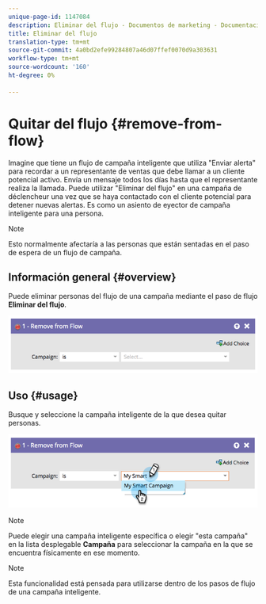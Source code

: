 ```yaml
---
unique-page-id: 1147084
description: Eliminar del flujo - Documentos de marketing - Documentación del producto
title: Eliminar del flujo
translation-type: tm+mt
source-git-commit: 4a0bd2efe99284807a46d07ffef0070d9a303631
workflow-type: tm+mt
source-wordcount: '160'
ht-degree: 0%

---
```



# Quitar del flujo {#remove-from-flow}

Imagine que tiene un flujo de campaña inteligente que utiliza &quot;Enviar alerta&quot; para recordar a un representante de ventas que debe llamar a un cliente potencial activo. Envía un mensaje todos los días hasta que el representante realiza la llamada. Puede utilizar &quot;Eliminar del flujo&quot; en una campaña de déclencheur una vez que se haya contactado con el cliente potencial para detener nuevas alertas. Es como un asiento de eyector de campaña inteligente para una persona.

>[!NOTE]
>
>Esto normalmente afectaría a las personas que están sentadas en el paso de espera de un flujo de campaña.

## Información general {#overview}

Puede eliminar personas del flujo de una campaña mediante el paso de flujo **Eliminar del flujo**.

![](assets/image2014-9-22-17-3a10-3a21.png)

## Uso {#usage}

Busque y seleccione la campaña inteligente de la que desea quitar personas.

![](assets/image2014-9-22-17-3a10-3a28.png)

>[!NOTE]
>
>Puede elegir una campaña inteligente específica o elegir &quot;esta campaña&quot; en la lista desplegable **Campaña** para seleccionar la campaña en la que se encuentra físicamente en ese momento.

>[!NOTE]
>
>Esta funcionalidad está pensada para utilizarse dentro de los pasos de flujo de una campaña inteligente.
